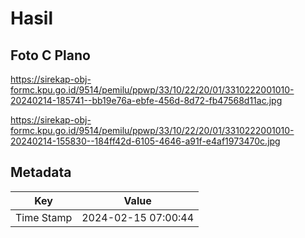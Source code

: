 # Hasil

## Foto C Plano

https://sirekap-obj-formc.kpu.go.id/9514/pemilu/ppwp/33/10/22/20/01/3310222001010-20240214-185741--bb19e76a-ebfe-456d-8d72-fb47568d11ac.jpg

https://sirekap-obj-formc.kpu.go.id/9514/pemilu/ppwp/33/10/22/20/01/3310222001010-20240214-155830--184ff42d-6105-4646-a91f-e4af1973470c.jpg


## Metadata

| Key        | Value               |
| ---------- | ------------------- |
| Time Stamp | 2024-02-15 07:00:44 |



